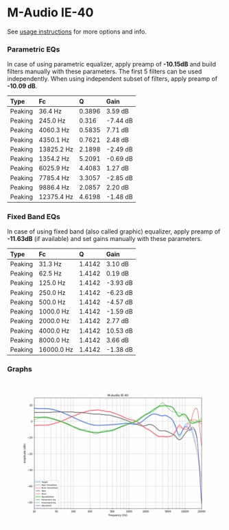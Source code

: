 # M-Audio IE-40
See [usage instructions](https://github.com/jaakkopasanen/AutoEq#usage) for more options and info.

### Parametric EQs
In case of using parametric equalizer, apply preamp of **-10.15dB** and build filters manually
with these parameters. The first 5 filters can be used independently.
When using independent subset of filters, apply preamp of **-10.09 dB**.

| Type    | Fc         |      Q | Gain     |
|:--------|:-----------|:-------|:---------|
| Peaking | 36.4 Hz    | 0.3896 | 3.59 dB  |
| Peaking | 245.0 Hz   | 0.316  | -7.44 dB |
| Peaking | 4060.3 Hz  | 0.5835 | 7.71 dB  |
| Peaking | 4350.1 Hz  | 0.7621 | 2.48 dB  |
| Peaking | 13825.2 Hz | 2.1898 | -2.49 dB |
| Peaking | 1354.2 Hz  | 5.2091 | -0.69 dB |
| Peaking | 6025.9 Hz  | 4.4083 | 1.27 dB  |
| Peaking | 7785.4 Hz  | 3.3057 | -2.85 dB |
| Peaking | 9886.4 Hz  | 2.0857 | 2.20 dB  |
| Peaking | 12375.4 Hz | 4.6198 | -1.48 dB |

### Fixed Band EQs
In case of using fixed band (also called graphic) equalizer, apply preamp of **-11.63dB**
(if available) and set gains manually with these parameters.

| Type    | Fc         |      Q | Gain     |
|:--------|:-----------|:-------|:---------|
| Peaking | 31.3 Hz    | 1.4142 | 3.10 dB  |
| Peaking | 62.5 Hz    | 1.4142 | 0.19 dB  |
| Peaking | 125.0 Hz   | 1.4142 | -3.93 dB |
| Peaking | 250.0 Hz   | 1.4142 | -6.23 dB |
| Peaking | 500.0 Hz   | 1.4142 | -4.57 dB |
| Peaking | 1000.0 Hz  | 1.4142 | -1.59 dB |
| Peaking | 2000.0 Hz  | 1.4142 | 2.77 dB  |
| Peaking | 4000.0 Hz  | 1.4142 | 10.53 dB |
| Peaking | 8000.0 Hz  | 1.4142 | 3.66 dB  |
| Peaking | 16000.0 Hz | 1.4142 | -1.38 dB |

### Graphs
![](./M-Audio%20IE-40.png)